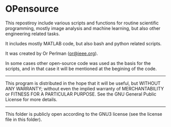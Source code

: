 # OPensource

This repostiroy include various scripts and functions for routine scientific programming, mostly image analysis and machine learning, but also other engineering related tasks.

 It includes mostly MATLAB code, but also bash and python related scripts. 

It was created by Or Perlman (or@ieee.org). 

In some cases other open-source code was used as the basis for the scripts, and in that case it will be mentioned at the begining of the code. 

********************************************************************
  This program is distributed in the hope that it will be useful,
    but WITHOUT ANY WARRANTY; without even the implied warranty of
    MERCHANTABILITY or FITNESS FOR A PARTICULAR PURPOSE.  See the
GNU General Public License for more details.
******************************************************************

This folder is publicly open according to the GNU3 license (see the license file in this folder).

